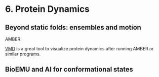 # 6. Protein Dynamics
## Beyond static folds: ensembles and motion
AMBER

[VMD](https://github.com/alyssablood/Perez-Lab-Intro-Tutorials/blob/main/3.%20Protein%20Structure%20Prediction.md#visualization) is a great tool to visualize protein dynamics after running AMBER or similar programs.
## BioEMU and AI for conformational states
